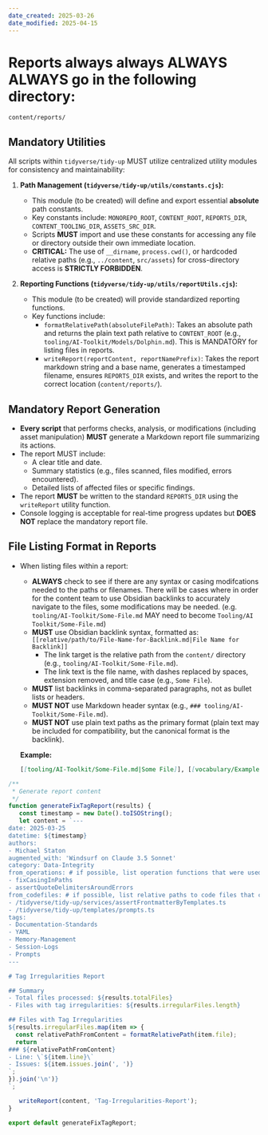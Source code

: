 ```yaml
---
date_created: 2025-03-26
date_modified: 2025-04-15
---
```

# Reports always always ALWAYS ALWAYS go in the following directory:
`content/reports/`

## Mandatory Utilities

All scripts within `tidyverse/tidy-up` MUST utilize centralized utility modules for consistency and maintainability:

1.  **Path Management (`tidyverse/tidy-up/utils/constants.cjs`):**
    *   This module (to be created) will define and export essential **absolute** path constants.
    *   Key constants include: `MONOREPO_ROOT`, `CONTENT_ROOT`, `REPORTS_DIR`, `CONTENT_TOOLING_DIR`, `ASSETS_SRC_DIR`.
    *   Scripts **MUST** import and use these constants for accessing any file or directory outside their own immediate location.
    *   **CRITICAL:** The use of `__dirname`, `process.cwd()`, or hardcoded relative paths (e.g., `../content`, `src/assets`) for cross-directory access is **STRICTLY FORBIDDEN**.

2.  **Reporting Functions (`tidyverse/tidy-up/utils/reportUtils.cjs`):**
    *   This module (to be created) will provide standardized reporting functions.
    *   Key functions include:
        *   `formatRelativePath(absoluteFilePath)`: Takes an absolute path and returns the plain text path relative to `CONTENT_ROOT` (e.g., `tooling/AI-Toolkit/Models/Dolphin.md`). This is MANDATORY for listing files in reports.
        *   `writeReport(reportContent, reportNamePrefix)`: Takes the report markdown string and a base name, generates a timestamped filename, ensures `REPORTS_DIR` exists, and writes the report to the correct location (`content/reports/`).

## Mandatory Report Generation

*   **Every script** that performs checks, analysis, or modifications (including asset manipulation) **MUST** generate a Markdown report file summarizing its actions.
*   The report MUST include:
    *   A clear title and date.
    *   Summary statistics (e.g., files scanned, files modified, errors encountered).
    *   Detailed lists of affected files or specific findings.
*   The report **MUST** be written to the standard `REPORTS_DIR` using the `writeReport` utility function.
*   Console logging is acceptable for real-time progress updates but **DOES NOT** replace the mandatory report file.

## File Listing Format in Reports

*   When listing files within a report:
    * **ALWAYS** check to see if there are any syntax or casing modifcations needed to the paths or filenames.  There will be cases where in order for the content team to use Obsidian backlinks to accurately navigate to the files, some modifications may be needed. (e.g. `tooling/AI-Toolkit/Some-File.md` MAY need to become `Tooling/AI Toolkit/Some-File.md`)
    *   **MUST** use Obsidian backlink syntax, formatted as:
        `[[relative/path/to/File-Name-for-Backlink.md|File Name for Backlink]]`
        - The link target is the relative path from the `content/` directory (e.g., `tooling/AI-Toolkit/Some-File.md`).
        - The link text is the file name, with dashes replaced by spaces, extension removed, and title case (e.g., `Some File`).
    *   **MUST** list backlinks in comma-separated paragraphs, not as bullet lists or headers.
    *   **MUST NOT** use Markdown header syntax (e.g., `### tooling/AI-Toolkit/Some-File.md`).
    *   **MUST NOT** use plain text paths as the primary format (plain text may be included for compatibility, but the canonical format is the backlink).

    **Example:**
    ```markdown
    [[tooling/AI-Toolkit/Some-File.md|Some File]], [[vocabulary/Example-File.md|Example File]], [[tooling/Another-Example.md|Another Example]]
    ```

```javascript
/**
 * Generate report content
 */
function generateFixTagReport(results) {
   const timestamp = new Date().toISOString();
   let content = `---
date: 2025-03-25
datetime: ${timestamp}
authors: 
- Michael Staton
augmented_with: 'Windsurf on Claude 3.5 Sonnet'
category: Data-Integrity
from_operations: # if possible, list operation functions that were used
- fixCasingInPaths
- assertQuoteDelimitersAroundErrors
from_codefiles: # if possible, list relative paths to code files that contain operations
- /tidyverse/tidy-up/services/assertFrontmatterByTemplates.ts
- /tidyverse/tidy-up/templates/prompts.ts
tags:
- Documentation-Standards
- YAML
- Memory-Management
- Session-Logs
- Prompts
---

# Tag Irregularities Report

## Summary
- Total files processed: ${results.totalFiles}
- Files with tag irregularities: ${results.irregularFiles.length}

## Files with Tag Irregularities
${results.irregularFiles.map(item => {
  const relativePathFromContent = formatRelativePath(item.file);
  return `
### ${relativePathFromContent}
- Line: \`${item.line}\`
- Issues: ${item.issues.join(', ')}
`;
}).join('\n')}
`;

   writeReport(content, 'Tag-Irregularities-Report');
}

export default generateFixTagReport;